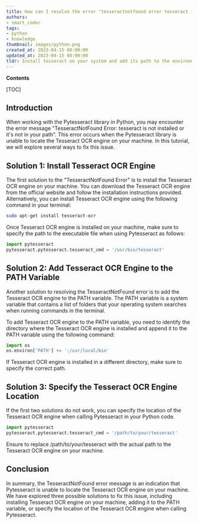```yaml
---
title: How can I resolve the error "tesseractnotfound error tesseract is either not installed or not in the path" in pytesseract?
authors:
- smart_coder
tags:
- python
- knowledge
thumbnail: images/python.png
created_at: 2023-04-15 00:00:00
updated_at: 2023-04-15 00:00:00
tldr: Install tesseract on your system and add its path to the environment variables.
---
```


**Contents**

[TOC]

## Introduction

When working with the Pytesseract library in Python, you may encounter the error message "TesseractNotFound Error: tesseract is not installed or it's not in your path". This error occurs when the Pytesseract library is unable to locate the Tesseract OCR engine on your machine. In this tutorial, we will explore several ways to fix this issue.

## Solution 1: Install Tesseract OCR Engine

The first solution to the "TesseractNotFound Error" is to install the Tesseract OCR engine on your machine. You can download the Tesseract OCR engine from the official website and follow the installation instructions provided. Alternatively, you can install Tesseract OCR engine using the following command in your terminal:

```bash
sudo apt-get install tesseract-ocr
```

Once Tesseract OCR engine is installed on your machine, make sure to specify the path to the executable file when using Pytesseract as follows:

```python
import pytesseract
pytesseract.pytesseract.tesseract_cmd = '/usr/bin/tesseract'
```

## Solution 2: Add Tesseract OCR Engine to the PATH Variable

Another solution to resolving the TesseractNotFound error is to add the Tesseract OCR engine to the PATH variable. The PATH variable is a system variable that contains a list of folders that your operating system searches when running commands in the terminal. 

To add Tesseract OCR engine to the PATH variable, you need to identify the directory where the Tesseract OCR engine is installed and append it to the PATH variable using the following command:

```python
import os
os.environ['PATH'] += ':/usr/local/bin'
```

If Tesseract OCR engine is installed in a different directory, make sure to specify the correct path.

## Solution 3: Specify the Tesseract OCR Engine Location

If the first two solutions do not work, you can specify the location of the Tesseract OCR engine when calling Pytesseract in your Python code. 

```python
import pytesseract
pytesseract.pytesseract.tesseract_cmd = '/path/to/your/tesseract'
```

Ensure to replace /path/to/your/tesseract with the actual path to the Tesseract OCR engine on your machine.

## Conclusion

In summary, the TesseractNotFound error message is an indication that Pytesseract is unable to locate the Tesseract OCR engine on your machine. We have explored three possible solutions to fix this issue, including installing Tesseract OCR engine on your machine, adding it to the PATH variable, or specify the location of the Tesseract OCR engine when calling Pytesseract.
